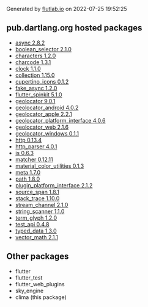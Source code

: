 Generated by [flutlab.io](https://flutlab.io) on 2022-07-25 19:52:25


## pub.dartlang.org hosted packages

 - [async 2.8.2](https://pub.dartlang.org/packages/async/versions/2.8.2)
 - [boolean_selector 2.1.0](https://pub.dartlang.org/packages/boolean_selector/versions/2.1.0)
 - [characters 1.2.0](https://pub.dartlang.org/packages/characters/versions/1.2.0)
 - [charcode 1.3.1](https://pub.dartlang.org/packages/charcode/versions/1.3.1)
 - [clock 1.1.0](https://pub.dartlang.org/packages/clock/versions/1.1.0)
 - [collection 1.15.0](https://pub.dartlang.org/packages/collection/versions/1.15.0)
 - [cupertino_icons 0.1.2](https://pub.dartlang.org/packages/cupertino_icons/versions/0.1.2)
 - [fake_async 1.2.0](https://pub.dartlang.org/packages/fake_async/versions/1.2.0)
 - [flutter_spinkit 5.1.0](https://pub.dartlang.org/packages/flutter_spinkit/versions/5.1.0)
 - [geolocator 9.0.1](https://pub.dartlang.org/packages/geolocator/versions/9.0.1)
 - [geolocator_android 4.0.2](https://pub.dartlang.org/packages/geolocator_android/versions/4.0.2)
 - [geolocator_apple 2.2.1](https://pub.dartlang.org/packages/geolocator_apple/versions/2.2.1)
 - [geolocator_platform_interface 4.0.6](https://pub.dartlang.org/packages/geolocator_platform_interface/versions/4.0.6)
 - [geolocator_web 2.1.6](https://pub.dartlang.org/packages/geolocator_web/versions/2.1.6)
 - [geolocator_windows 0.1.1](https://pub.dartlang.org/packages/geolocator_windows/versions/0.1.1)
 - [http 0.13.4](https://pub.dartlang.org/packages/http/versions/0.13.4)
 - [http_parser 4.0.1](https://pub.dartlang.org/packages/http_parser/versions/4.0.1)
 - [js 0.6.3](https://pub.dartlang.org/packages/js/versions/0.6.3)
 - [matcher 0.12.11](https://pub.dartlang.org/packages/matcher/versions/0.12.11)
 - [material_color_utilities 0.1.3](https://pub.dartlang.org/packages/material_color_utilities/versions/0.1.3)
 - [meta 1.7.0](https://pub.dartlang.org/packages/meta/versions/1.7.0)
 - [path 1.8.0](https://pub.dartlang.org/packages/path/versions/1.8.0)
 - [plugin_platform_interface 2.1.2](https://pub.dartlang.org/packages/plugin_platform_interface/versions/2.1.2)
 - [source_span 1.8.1](https://pub.dartlang.org/packages/source_span/versions/1.8.1)
 - [stack_trace 1.10.0](https://pub.dartlang.org/packages/stack_trace/versions/1.10.0)
 - [stream_channel 2.1.0](https://pub.dartlang.org/packages/stream_channel/versions/2.1.0)
 - [string_scanner 1.1.0](https://pub.dartlang.org/packages/string_scanner/versions/1.1.0)
 - [term_glyph 1.2.0](https://pub.dartlang.org/packages/term_glyph/versions/1.2.0)
 - [test_api 0.4.8](https://pub.dartlang.org/packages/test_api/versions/0.4.8)
 - [typed_data 1.3.0](https://pub.dartlang.org/packages/typed_data/versions/1.3.0)
 - [vector_math 2.1.1](https://pub.dartlang.org/packages/vector_math/versions/2.1.1)

## Other packages

 - flutter
 - flutter_test
 - flutter_web_plugins
 - sky_engine
 - clima (this package)

